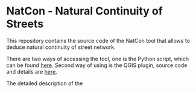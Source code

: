 # NatCon - Natural Continuity of Streets
This repository contains the source code of the NatCon tool that allows to deduce natural continuity of street network.<br/>

There are two ways of accessing the tool, one is the Python script, which can be found [here](/PythonTool). Second way of using is the QGIS plugin, source code and details are [here](/QGISplugin).

The detailed description of the 
